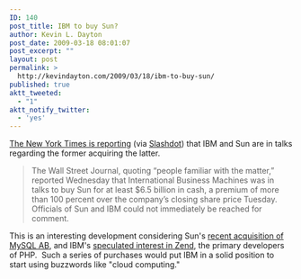 ```yaml
---
ID: 140
post_title: IBM to buy Sun?
author: Kevin L. Dayton
post_date: 2009-03-18 08:01:07
post_excerpt: ""
layout: post
permalink: >
  http://kevindayton.com/2009/03/18/ibm-to-buy-sun/
published: true
aktt_tweeted:
  - "1"
aktt_notify_twitter:
  - 'yes'
---
```

<a href="http://www.nytimes.com/2009/03/19/business/19markets.html" target="_new">The New York Times is reporting</a> (via <a title="http://rss.slashdot.org/~r/Slashdot/slashdot/~3/2g-zycOTk5o/article.pl" href="http://rss.slashdot.org/~r/Slashdot/slashdot/~3/2g-zycOTk5o/article.pl" target="_new">Slashdot</a>) that IBM and Sun are in talks regarding the former acquiring the latter.
<blockquote>The Wall Street Journal, quoting “people familiar with the matter,” reported Wednesday that International Business Machines was in talks to buy Sun for at least $6.5 billion in cash, a premium of more than 100 percent over the company’s closing share price Tuesday. Officials of Sun and IBM could not immediately be reached for comment.</blockquote>
This is an interesting development considering Sun's <a title="http://kevindayton.com/2008/01/16/mysql_ab_acquired_by_sun/" href="http://kevindayton.com/2008/01/16/mysql_ab_acquired_by_sun/" target="_new">recent acquisition of MySQL AB</a>, and IBM's <a title="http://blog.internetnews.com/skerner/2008/05/will-ibm-buy-zend-php.html" href="http://blog.internetnews.com/skerner/2008/05/will-ibm-buy-zend-php.html" target="_new">speculated interest in Zend</a>, the primary developers of PHP.  Such a series of purchases would put IBM in a solid position to start using buzzwords like "cloud computing."
